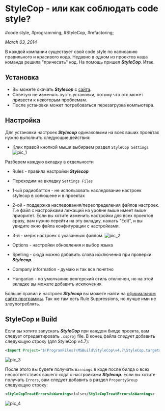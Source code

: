 # StyleCop - или как соблюдать code style?

#code style, #programming, #StyleCop, #refactoring;

_March 03, 2014_

В каждой компании существует свой code style по написанию правильного и красивого кода. Недавно в одном из проектов наша команда решила "причесать" код. На помощь пришел ***StyleCop***. Итак.

## Установка
* Вы можете скачать ***Stylecop*** c [сайта](http://stylecop.codeplex.com/). 
* Советую не изменять пусть установки, потому что это может привести к некоторым проблемам.
* После установки может потребоваться перезагрузка компьютера.

## Настройка
Для установки настроек ***Stylecop*** одинаковыми на всех ваших проектах нужно выполнить следующие действия:

* Клик правой кнопкой мыши выбираем раздел ```StyleCop Settings```
![pic_1](http://4.bp.blogspot.com/-Ff4lI2D2Vt8/UzhuaRggbMI/AAAAAAAAA_8/GdbfdLYTOtM/s1600/2.png) 

Разберем каждую вкладку в отдельности

 * Rules - правила настройки ***Stylecop***
 * Переходим на вкладку ```Settings Files```
  * 1-ый радиобаттон - не использовать наследование настроек stylecop в солюшене и в проектах
  * 2-ой - поддержка наследования/переопределения файлов настроек. Т.е файл с настройками лежащий на уровне выше имеет выше приоритет. Если вы хотите изменить настройки для всех проектов сразу, вам нужно перейти на эту вкладку, нажать "Edit", и вы увидите окно файла конфигурации с настройками.
  * 3-й - мерж настроек с указанным файлом.
  ![pic_2](http://1.bp.blogspot.com/-zSzjZtQ2K2k/UzhiQvLTXaI/AAAAAAAAA_s/twkcNLtIRYQ/s1600/1.png)
  
  * Options - настройки обновления и выбор языка
  * Spelling - сюда можно добавить слова исключения при проверки ***Stylecop***.
  * Company information - думаю и так все понятно 
  * Hungarian - по умолчанию венгерский стиль отключен, но на этой вкладке вы можете добавить исключения.
  
Больше правил и настроек ***Stylecop*** вы можете найти на [официальном сайте программы](http://www.stylecop.com/docs/). Так же там есть Rule Suppressions, но лучше ими не злоупотреблять.

## StyleCop и Build
Если вы хотите запускать ***StyleCop*** при каждом билде проекта, вам следует отредактировать ```.csproj``` file. В конец файла следует добавить следующую строку (для StyleCop v4.7):

```xml
<Import Project="$(ProgramFiles)\MSBuild\StyleCop\v4.7\StyleCop.targets" />
```

![pic_3](http://1.bp.blogspot.com/-SDkTXb4NLbE/Uzhvc4Dig2I/AAAAAAAABAE/RhC66zW-saI/s1600/3.png)

После этого вы будете получать ```Warnings``` в коде после билда о всех несоответствиях вашего кода с настройками ***Stylecop***. Если вы хотите получать ```Errors```, вам следует добавить в раздел ```PropertyGroup``` следующую строку:

```xml
<StyleCopTreatErrorsAsWarnings>false</StyleCopTreatErrorsAsWarnings>
```

![pic_4](http://1.bp.blogspot.com/-9SnH6nIlF9w/Uzhw2FtausI/AAAAAAAABAQ/KSjgBAcDLH8/s1600/4.png)